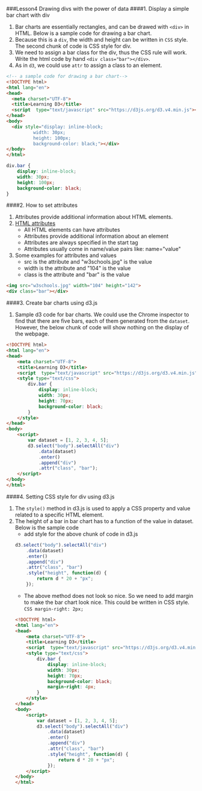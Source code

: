 ###Lesson4 Drawing divs with the power of data
####1. Display a simple bar chart with div 
1. Bar charts are essentially rectangles, and can be drawed with ```<div>``` in HTML. Below is a sample code for drawing a bar chart.
2. Because this is a ```div```, the width and height can be written in ```CSS``` style. The second chunk of code is CSS style for div.
3. We need to assign a bar class for the div, thus the CSS rule will work. Write the html code by hand ```<div class="bar"></div>```.
4. As in ```d3```, we could use ```attr``` to assign a class to an element.
```HTML
<!-- a sample code for drawing a bar chart-->
<!DOCTYPE html>
<html lang="en">
<head>
  <meta charset="UTF-8">
  <title>Learning D3</title>
  <script  type="text/javascript" src="https://d3js.org/d3.v4.min.js"></script>
</head>
<body>
  <div style="display: inline-block;
          width: 30px;
          height: 100px;
          background-color: black;"></div>
</body>
</html>  
```

```CSS
div.bar {
    display: inline-block;
    width: 30px;
    height: 100px;
    background-color: black;
}
```
####2. How to set attributes
1. Attributes provide additional information about HTML elements.
2. [HTML attributes](http://www.w3schools.com/html/html_attributes.asp)
    * All HTML elements can have attributes
    * Attributes provide additional information about an element
    * Attributes are always specified in the start tag
    * Attributes usually come in name/value pairs like: name="value"
3. Some examples for attributes and values
    * src is the attribute and "w3schools.jpg" is the value
    * width is the attribute and "104" is the value
    * class is the attribute and "bar" is the value
```HTML
<img src="w3schools.jpg" width="104" height="142">
<div class="bar"></div>
```
####3. Create bar charts using d3.js
1. Sample d3 code for bar charts. We could use the Chrome inspector to find that there are five bars, each of them generated from the ```dataset```. However, the below chunk of code will show nothing on the display of the webpage.
```HTML
<!DOCTYPE html>
<html lang="en">
<head>
    <meta charset="UTF-8">
    <title>Learning D3</title>
    <script  type="text/javascript" src="https://d3js.org/d3.v4.min.js"></script>
    <style type="text/css">
		div.bar {
			display: inline-block;
			width: 30px;
			height: 70px;
			background-color: black;
		}
	</style>
</head>
<body>
    <script>
        var dataset = [1, 2, 3, 4, 5];
        d3.select("body").selectAll("div")
            .data(dataset)
            .enter()
            .append("div")
            .attr("class", "bar");
    </script>
</body>
</html>  
```
####4. Setting CSS style for div using d3.js
1. The ```style()``` method in d3.js is used to apply a CSS property and value related to a specific HTML element.
2. The height of a bar in bar chart has to a function of the value in dataset. Below is the sample code
	* add style for the above chunk of code in d3.js
	```javascript
    d3.select("body").selectAll("div")
	    .data(dataset)
	    .enter()
	    .append("div")
	    .attr("class", "bar")
	    .style("height", function(d) {
	    	return d * 20 + "px";
		});
	```
	* The above method does not look so nice. So we need to add margin to make the bar chart look nice. This could be written in CSS style. ```CSS margin-right: 2px;```
	```HTML
	<!DOCTYPE html>
	<html lang="en">
	<head>
	    <meta charset="UTF-8">
	    <title>Learning D3</title>
	    <script  type="text/javascript" src="https://d3js.org/d3.v4.min.js"></script>
	    <style type="text/css">
			div.bar {
				display: inline-block;
				width: 30px;
				height: 70px;
				background-color: black;
				margin-right: 4px;
			}
		</style>
	</head>
	<body>
	    <script>
	        var dataset = [1, 2, 3, 4, 5];
	        d3.select("body").selectAll("div")
	            .data(dataset)
	            .enter()
	            .append("div")
	            .attr("class", "bar")
	            .style("height", function(d) {
	    			return d * 20 + "px";
				});
	    </script>
	</body>
	</html>  
	```
